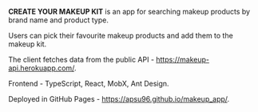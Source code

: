 **CREATE YOUR MAKEUP KIT** is an app for searching makeup products by brand name and product type. 

Users can pick their favourite makeup products and add them to the makeup kit. 


The client fetches data from the public API - https://makeup-api.herokuapp.com/.

Frontend - TypeScript, React, MobX, Ant Design.


Deployed in GitHub Pages - https://apsu96.github.io/makeup_app/.
